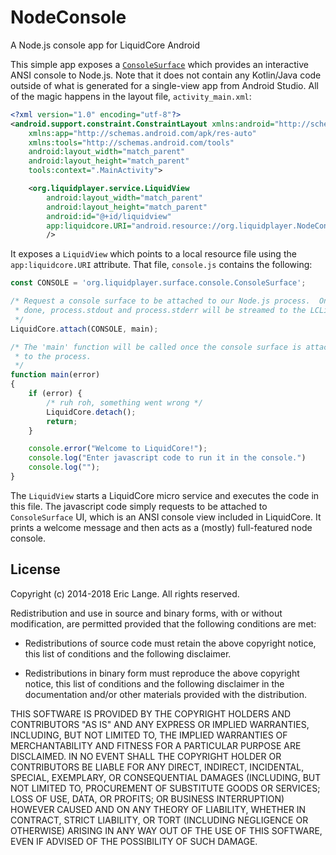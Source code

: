 # NodeConsole
A Node.js console app for LiquidCore Android

This simple app exposes a [`ConsoleSurface`](https://github.com/LiquidPlayer/LiquidCore/tree/master/LiquidCoreAndroid/src/main/java/org/liquidplayer/surface/console) which provides an interactive
ANSI console to Node.js.  Note that it does not contain any Kotlin/Java code outside of
what is generated for a single-view app from Android Studio.  All of the magic happens
in the layout file, `activity_main.xml`:

```xml
<?xml version="1.0" encoding="utf-8"?>
<android.support.constraint.ConstraintLayout xmlns:android="http://schemas.android.com/apk/res/android"
    xmlns:app="http://schemas.android.com/apk/res-auto"
    xmlns:tools="http://schemas.android.com/tools"
    android:layout_width="match_parent"
    android:layout_height="match_parent"
    tools:context=".MainActivity">

    <org.liquidplayer.service.LiquidView
        android:layout_width="match_parent"
        android:layout_height="match_parent"
        android:id="@+id/liquidview"
        app:liquidcore.URI="android.resource://org.liquidplayer.NodeConsole/raw/console"
        />

```

It exposes a `LiquidView` which points to a local resource file using the `app:liquidcore.URI`
attribute.  That file, `console.js` contains the following:

```javascript
const CONSOLE = 'org.liquidplayer.surface.console.ConsoleSurface';

/* Request a console surface to be attached to our Node.js process.  Once this is
 * done, process.stdout and process.stderr will be streamed to the LCLiquidView.
 */
LiquidCore.attach(CONSOLE, main);

/* The 'main' function will be called once the console surface is attached
 * to the process.
 */
function main(error)
{
    if (error) {
        /* ruh roh, something went wrong */
        LiquidCore.detach();
        return;
    }

    console.error("Welcome to LiquidCore!");
    console.log("Enter javascript code to run it in the console.")
    console.log("");
}
```

The `LiquidView` starts a LiquidCore micro service and executes the code in this file.  The
javascript code simply requests to be attached to `ConsoleSurface` UI, which is an ANSI
console view included in LiquidCore.  It prints a welcome message and then acts as a
(mostly) full-featured node console.

License
-------

 Copyright (c) 2014-2018 Eric Lange. All rights reserved.

 Redistribution and use in source and binary forms, with or without
 modification, are permitted provided that the following conditions are met:

 - Redistributions of source code must retain the above copyright notice, this
 list of conditions and the following disclaimer.

 - Redistributions in binary form must reproduce the above copyright notice,
 this list of conditions and the following disclaimer in the documentation
 and/or other materials provided with the distribution.

 THIS SOFTWARE IS PROVIDED BY THE COPYRIGHT HOLDERS AND CONTRIBUTORS "AS IS"
 AND ANY EXPRESS OR IMPLIED WARRANTIES, INCLUDING, BUT NOT LIMITED TO, THE
 IMPLIED WARRANTIES OF MERCHANTABILITY AND FITNESS FOR A PARTICULAR PURPOSE ARE
 DISCLAIMED. IN NO EVENT SHALL THE COPYRIGHT HOLDER OR CONTRIBUTORS BE LIABLE
 FOR ANY DIRECT, INDIRECT, INCIDENTAL, SPECIAL, EXEMPLARY, OR CONSEQUENTIAL
 DAMAGES (INCLUDING, BUT NOT LIMITED TO, PROCUREMENT OF SUBSTITUTE GOODS OR
 SERVICES; LOSS OF USE, DATA, OR PROFITS; OR BUSINESS INTERRUPTION) HOWEVER
 CAUSED AND ON ANY THEORY OF LIABILITY, WHETHER IN CONTRACT, STRICT LIABILITY,
 OR TORT (INCLUDING NEGLIGENCE OR OTHERWISE) ARISING IN ANY WAY OUT OF THE USE
 OF THIS SOFTWARE, EVEN IF ADVISED OF THE POSSIBILITY OF SUCH DAMAGE.


